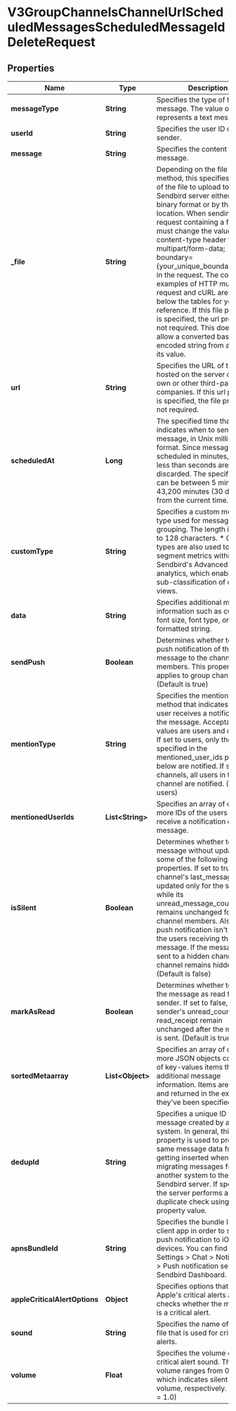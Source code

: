 

# V3GroupChannelsChannelUrlScheduledMessagesScheduledMessageIdDeleteRequest


## Properties

| Name | Type | Description | Notes |
|------------ | ------------- | ------------- | -------------|
|**messageType** | **String** | Specifies the type of the message. The value of MESG represents a text message. |  [optional] |
|**userId** | **String** | Specifies the user ID of the sender. |  [optional] |
|**message** | **String** | Specifies the content of the message. |  [optional] |
|**_file** | **String** | Depending on the file upload method, this specifies the data of the file to upload to the Sendbird server either in raw binary format or by the file&#39;s location. When sending a request containing a file, you must change the value of the content-type header to multipart/form-data; boundary&#x3D;{your_unique_boundary_string} in the request. The code examples of HTTP multipart request and cURL are provided below the tables for your reference. If this file property is specified, the url property is not required. This doesn&#39;t allow a converted base64-encoded string from a file as its value. |  [optional] |
|**url** | **String** | Specifies the URL of the file hosted on the server of your own or other third-party companies. If this url property is specified, the file property is not required. |  [optional] |
|**scheduledAt** | **Long** | The specified time that indicates when to send the message, in Unix milliseconds format. Since messages are scheduled in minutes, values less than seconds are discarded. The specified time can be between 5 minutes and 43,200 minutes (30 days) from the current time. |  [optional] |
|**customType** | **String** | Specifies a custom message type used for message grouping. The length is limited to 128 characters. * Custom types are also used to segment metrics within Sendbird&#39;s Advanced analytics, which enables the sub-classification of data views. |  [optional] |
|**data** | **String** | Specifies additional message information such as custom font size, font type, or JSON formatted string. |  [optional] |
|**sendPush** | **Boolean** | Determines whether to send a push notification of the message to the channel members. This property only applies to group channels. (Default is true) |  [optional] |
|**mentionType** | **String** | Specifies the mentioning method that indicates which user receives a notification of the message. Acceptable values are users and channels. If set to users, only the users specified in the mentioned_user_ids property below are notified. If set to channels, all users in the channel are notified. (Default &#x3D; users) |  [optional] |
|**mentionedUserIds** | **List&lt;String&gt;** | Specifies an array of one or more IDs of the users who will receive a notification of the message. |  [optional] |
|**isSilent** | **Boolean** | Determines whether to send a message without updating some of the following channel properties. If set to true, the channel&#39;s last_message is updated only for the sender while its unread_message_count remains unchanged for all channel members. Also, a push notification isn&#39;t sent to the users receiving the message. If the message is sent to a hidden channel, the channel remains hidden. (Default is false) |  [optional] |
|**markAsRead** | **Boolean** | Determines whether to mark the message as read for the sender. If set to false, then the sender&#39;s unread_count and read_receipt remain unchanged after the message is sent. (Default is true) |  [optional] |
|**sortedMetaarray** | **List&lt;Object&gt;** | Specifies an array of one or more JSON objects consisting of key-values items that store additional message information. Items are saved and returned in the exact order they&#39;ve been specified. |  [optional] |
|**dedupId** | **String** | Specifies a unique ID for the message created by another system. In general, this property is used to prevent the same message data from getting inserted when migrating messages from another system to the Sendbird server. If specified, the server performs a duplicate check using the property value. |  [optional] |
|**apnsBundleId** | **String** | Specifies the bundle ID of the client app in order to send a push notification to iOS devices. You can find this in Settings &gt; Chat &gt; Notifications &gt; Push notification services on Sendbird Dashboard. |  [optional] |
|**appleCriticalAlertOptions** | **Object** | Specifies options that support Apple&#39;s critical alerts and checks whether the message is a critical alert. |  [optional] |
|**sound** | **String** | Specifies the name of a sound file that is used for critical alerts. |  [optional] |
|**volume** | **Float** | Specifies the volume of the critical alert sound. The volume ranges from 0.0to 1.0, which indicates silent and full volume, respectively. (Default &#x3D; 1.0) |  [optional] |




